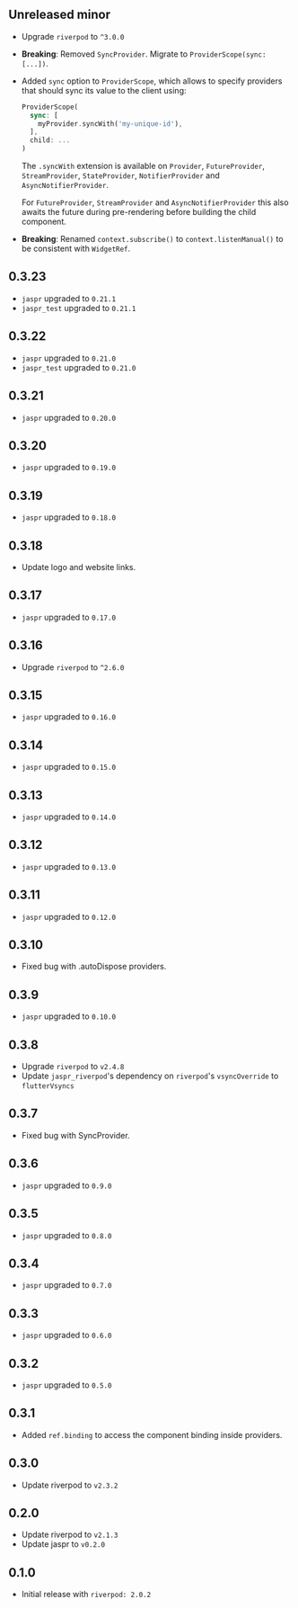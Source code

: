 ## Unreleased minor

- Upgrade `riverpod` to `^3.0.0`

- **Breaking**: Removed `SyncProvider`. Migrate to `ProviderScope(sync: [...])`.

- Added `sync` option to `ProviderScope`, which allows to specify providers that should sync its value to the client using:

  ```dart
  ProviderScope(
    sync: [
      myProvider.syncWith('my-unique-id'),
    ],
    child: ...
  )
  ```

  The `.syncWith` extension is available on `Provider`, `FutureProvider`, `StreamProvider`, `StateProvider`, `NotifierProvider` and `AsyncNotifierProvider`.

  For `FutureProvider`, `StreamProvider` and `AsyncNotifierProvider` this also awaits the future during pre-rendering before building the child component.

- **Breaking**: Renamed `context.subscribe()` to `context.listenManual()` to be consistent with `WidgetRef`.

## 0.3.23

- `jaspr` upgraded to `0.21.1`
- `jaspr_test` upgraded to `0.21.1`

## 0.3.22

- `jaspr` upgraded to `0.21.0`
- `jaspr_test` upgraded to `0.21.0`

## 0.3.21

- `jaspr` upgraded to `0.20.0`

## 0.3.20

- `jaspr` upgraded to `0.19.0`

## 0.3.19

- `jaspr` upgraded to `0.18.0`

## 0.3.18

- Update logo and website links.

## 0.3.17

- `jaspr` upgraded to `0.17.0`

## 0.3.16

- Upgrade `riverpod` to `^2.6.0`

## 0.3.15

- `jaspr` upgraded to `0.16.0`

## 0.3.14

- `jaspr` upgraded to `0.15.0`

## 0.3.13

- `jaspr` upgraded to `0.14.0`

## 0.3.12

- `jaspr` upgraded to `0.13.0`

## 0.3.11

- `jaspr` upgraded to `0.12.0`

## 0.3.10

- Fixed bug with .autoDispose providers.

## 0.3.9

- `jaspr` upgraded to `0.10.0`

## 0.3.8

- Upgrade `riverpod` to `v2.4.8`
- Update `jaspr_riverpod`'s dependency on `riverpod`'s `vsyncOverride` to `flutterVsyncs`

## 0.3.7

- Fixed bug with SyncProvider.

## 0.3.6

- `jaspr` upgraded to `0.9.0`

## 0.3.5

- `jaspr` upgraded to `0.8.0`

## 0.3.4

- `jaspr` upgraded to `0.7.0`

## 0.3.3

- `jaspr` upgraded to `0.6.0`

## 0.3.2

- `jaspr` upgraded to `0.5.0`

## 0.3.1

- Added `ref.binding` to access the component binding inside providers.

## 0.3.0

- Update riverpod to `v2.3.2`

## 0.2.0

- Update riverpod to `v2.1.3`
- Update jaspr to `v0.2.0`

## 0.1.0

- Initial release with `riverpod: 2.0.2`
